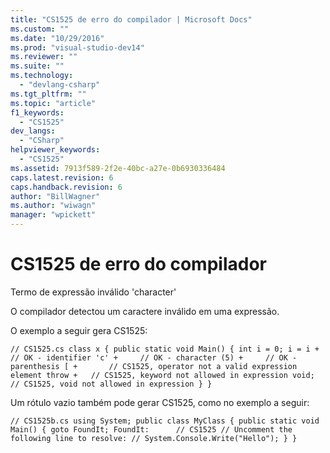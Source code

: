 ```yaml
---
title: "CS1525 de erro do compilador | Microsoft Docs"
ms.custom: ""
ms.date: "10/29/2016"
ms.prod: "visual-studio-dev14"
ms.reviewer: ""
ms.suite: ""
ms.technology: 
  - "devlang-csharp"
ms.tgt_pltfrm: ""
ms.topic: "article"
f1_keywords: 
  - "CS1525"
dev_langs: 
  - "CSharp"
helpviewer_keywords: 
  - "CS1525"
ms.assetid: 7913f589-2f2e-40bc-a27e-0b6930336484
caps.latest.revision: 6
caps.handback.revision: 6
author: "BillWagner"
ms.author: "wiwagn"
manager: "wpickett"
---
```

# CS1525 de erro do compilador
Termo de expressão inválido 'character'  
  
 O compilador detectou um caractere inválido em uma expressão.  
  
 O exemplo a seguir gera CS1525:  
  
```  
// CS1525.cs class x { public static void Main() { int i = 0; i = i +   // OK - identifier 'c' +     // OK - character (5) +     // OK - parenthesis [ +       // CS1525, operator not a valid expression element throw +   // CS1525, keyword not allowed in expression void;     // CS1525, void not allowed in expression } }  
```  
  
 Um rótulo vazio também pode gerar CS1525, como no exemplo a seguir:  
  
```  
// CS1525b.cs using System; public class MyClass { public static void Main() { goto FoundIt; FoundIt:      // CS1525 // Uncomment the following line to resolve: // System.Console.Write("Hello"); } }  
```